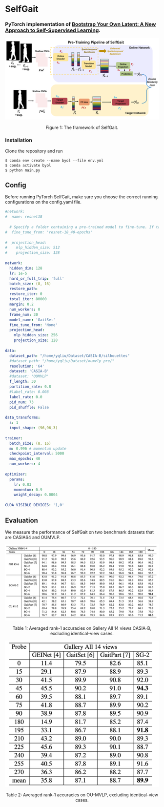 # SelfGait
### PyTorch implementation of [Bootstrap Your Own Latent: A New Approach to Self-Supervised Learning](https://arxiv.org/abs/2006.07733).

<div align="center">
  <img src="https://github.com/EchoItLiu/SelfGait/blob/main/exp/SelfGait_framework.png">
</div>
<p align="center">
  Figure 1: The framework of SelfGait.
</p>

### Installation

Clone the repository and run
```
$ conda env create --name byol --file env.yml
$ conda activate byol
$ python main.py
```

## Config

Before running PyTorch SelfGait, make sure you choose the correct running configurations on the config.yaml file.

```yaml
#network:
#  name: resnet18

  # Specify a folder containing a pre-trained model to fine-tune. If training from scratch, pass None.
#  fine_tune_from: 'resnet-18_40-epochs'

#  projection_head:
#    mlp_hidden_size: 512
#    projection_size: 128

network:
  hidden_dim: 128
  lr: 1e-5
  hard_or_full_trip: 'full'
  batch_size: (8, 16)
  restore_path:
  restore_iter: 0
  total_iter: 80000
  margin: 0.2
  num_workers: 0
  frame_num: 30
  model_name: 'GaitSet'
  fine_tune_from: 'None'
  projection_head:
    mlp_hidden_size: 256
    projection_size: 128

data:
  dataset_path: "/home/yqliu/Dataset/CASIA-B/silhouettes"
  #dataset_path: "/home/yqliu/Dataset/oumvlp_pre/"
  resolution: '64'
  dataset: 'CASIA-B'
  #dataset: 'OUMVLP'
  f_length: 30
  partition_rate: 0.8
  #label_rate: 0.008
  label_rate: 0.0
  pid_num: 73
  pid_shuffle: False

data_transforms:
  s: 1
  input_shape: (96,96,3)

trainer:
  batch_size: (8, 16)
  m: 0.996 # momentum update
  checkpoint_interval: 5000
  max_epochs: 40
  num_workers: 4

optimizer:
  params:
    lr: 0.03
    momentum: 0.9
    weight_decay: 0.0004
    
CUDA_VISIBLE_DEVICES: '1,0'

```

## Evaluation

We measure the performance of SelfGait on two benchmark datasets that are CASIA64 and OUMVLP.

<div align="center">
  <img src="https://github.com/EchoItLiu/SelfGait/blob/main/exp/CASIA64_Tab.jpg">
</div>
<p align="center">
  Table 1: Averaged rank-1 accuracies on Gallery All 14 views CASIA-B, excluding identical-view cases.
</p>


<div align="center">
  <img src="https://github.com/EchoItLiu/SelfGait/blob/main/exp/OUMVLP_Tab.png">
</div>
<p align="center">
  Table 2: Averaged rank-1 accuracies on OU-MVLP, excluding identical-view cases.
</p>


